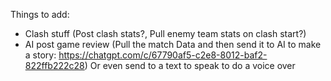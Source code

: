 Things to add:
* Clash stuff (Post clash stats?, Pull enemy team stats on clash start?)
* AI post game review (Pull the match Data and then send it to AI to make a story: https://chatgpt.com/c/67790af5-c2e8-8012-baf2-822ffb222c28) Or even send to a text to speak to do a voice over

